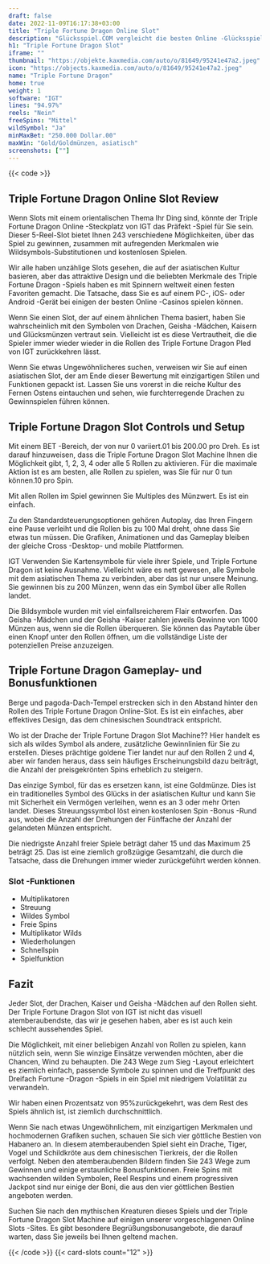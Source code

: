 ```yaml
---
draft: false
date: 2022-11-09T16:17:38+03:00
title: "Triple Fortune Dragon Online Slot"
description: "Glücksspiel.COM vergleicht die besten Online -Glücksspiel -Sites und -spiele der Kanada.  Unabhängige Produktbewertungen und exklusive Anmeldeangebote. Jetzt spielen!"
h1: "Triple Fortune Dragon Slot"
iframe: ""
thumbnail: "https://objekte.kaxmedia.com/auto/o/81649/95241e47a2.jpeg"
icon: "https://objects.kaxmedia.com/auto/o/81649/95241e47a2.jpeg"
name: "Triple Fortune Dragon"
home: true
weight: 1
software: "IGT"
lines: "94.97%"
reels: "Nein"
freeSpins: "Mittel"
wildSymbol: "Ja"
minMaxBet: "250.000 Dollar.00"
maxWin: "Gold/Goldmünzen, asiatisch"
screenshots: [""]
---
```


{{< code >}}<h2>Triple Fortune Dragon Online Slot Review</h2><p>Wenn Slots mit einem orientalischen Thema Ihr Ding sind, könnte der Triple Fortune Dragon Online -Steckplatz von IGT das Präfekt -Spiel für Sie sein. Dieser 5-Reel-Slot bietet Ihnen 243 verschiedene Möglichkeiten, über das Spiel zu gewinnen, zusammen mit aufregenden Merkmalen wie Wildsymbols-Substitutionen und kostenlosen Spielen.</p><p>Wir alle haben unzählige Slots gesehen, die auf der asiatischen Kultur basieren, aber das attraktive Design und die beliebten Merkmale des Triple Fortune Dragon -Spiels haben es mit Spinnern weltweit einen festen Favoriten gemacht. Die Tatsache, dass Sie es auf einem PC-, iOS- oder Android -Gerät bei einigen der besten Online -Casinos spielen können.</p><p>Wenn Sie einen Slot, der auf einem ähnlichen Thema basiert, haben Sie wahrscheinlich mit den Symbolen von Drachen, Geisha -Mädchen, Kaisern und Glücksmünzen vertraut sein. Vielleicht ist es diese Vertrautheit, die die Spieler immer wieder wieder in die Rollen des Triple Fortune Dragon Pled von IGT zurückkehren lässt.</p><p>Wenn Sie etwas Ungewöhnlicheres suchen, verweisen wir Sie auf einen asiatischen Slot, der am Ende dieser Bewertung mit einzigartigen Stilen und Funktionen gepackt ist. Lassen Sie uns vorerst in die reiche Kultur des Fernen Ostens eintauchen und sehen, wie furchterregende Drachen zu Gewinnspielen führen können.</p><h2>Triple Fortune Dragon Slot Controls und Setup</h2><p>Mit einem BET -Bereich, der von nur 0 variiert.01 bis 200.00 pro Dreh. Es ist darauf hinzuweisen, dass die Triple Fortune Dragon Slot Machine Ihnen die Möglichkeit gibt, 1, 2, 3, 4 oder alle 5 Rollen zu aktivieren. Für die maximale Aktion ist es am besten, alle Rollen zu spielen, was Sie für nur 0 tun können.10 pro Spin.</p><p>Mit allen Rollen im Spiel gewinnen Sie Multiples des Münzwert. Es ist ein einfach.</p><p>Zu den Standardsteuerungsoptionen gehören Autoplay, das Ihren Fingern eine Pause verleiht und die Rollen bis zu 100 Mal dreht, ohne dass Sie etwas tun müssen. Die Grafiken, Animationen und das Gameplay bleiben der gleiche Cross -Desktop- und mobile Plattformen.</p><p>IGT Verwenden Sie Kartensymbole für viele ihrer Spiele, und Triple Fortune Dragon ist keine Ausnahme. Vielleicht wäre es nett gewesen, alle Symbole mit dem asiatischen Thema zu verbinden, aber das ist nur unsere Meinung. Sie gewinnen bis zu 200 Münzen, wenn das ein Symbol über alle Rollen landet.</p><p>Die Bildsymbole wurden mit viel einfallsreicherem Flair entworfen. Das Geisha -Mädchen und der Geisha -Kaiser zahlen jeweils Gewinne von 1000 Münzen aus, wenn sie die Rollen überqueren. Sie können das Paytable über einen Knopf unter den Rollen öffnen, um die vollständige Liste der potenziellen Preise anzuzeigen.</p><h2>Triple Fortune Dragon Gameplay- und Bonusfunktionen</h2><p>Berge und pagoda-Dach-Tempel erstrecken sich in den Abstand hinter den Rollen des Triple Fortune Dragon Online-Slot. Es ist ein einfaches, aber effektives Design, das dem chinesischen Soundtrack entspricht.</p><p>Wo ist der Drache der Triple Fortune Dragon Slot Machine?? Hier handelt es sich als wildes Symbol als andere, zusätzliche Gewinnlinien für Sie zu erstellen. Dieses prächtige goldene Tier landet nur auf den Rollen 2 und 4, aber wir fanden heraus, dass sein häufiges Erscheinungsbild dazu beiträgt, die Anzahl der preisgekrönten Spins erheblich zu steigern.</p><p>Das einzige Symbol, für das es ersetzen kann, ist eine Goldmünze. Dies ist ein traditionelles Symbol des Glücks in der asiatischen Kultur und kann Sie mit Sicherheit ein Vermögen verleihen, wenn es an 3 oder mehr Orten landet. Dieses Streuungssymbol löst einen kostenlosen Spin -Bonus -Rund aus, wobei die Anzahl der Drehungen der Fünffache der Anzahl der gelandeten Münzen entspricht.</p><p>Die niedrigste Anzahl freier Spiele beträgt daher 15 und das Maximum 25 beträgt 25. Das ist eine ziemlich großzügige Gesamtzahl, die durch die Tatsache, dass die Drehungen immer wieder zurückgeführt werden können.</p><h3>
Slot -Funktionen</h3><ul>
<li></span>
Multiplikatoren</li>
<li></span>
Streuung</li>
<li></span>
Wildes Symbol</li>
<li></span>
Freie Spins</li>
<li></span>
Multiplikator Wilds</li>
<li></span>
Wiederholungen</li>
<li></span>
Schnellspin</li>
<li></span>
Spielfunktion</li></ul><h2>Fazit</h2><p>Jeder Slot, der Drachen, Kaiser und Geisha -Mädchen auf den Rollen sieht. Der Triple Fortune Dragon Slot von IGT ist nicht das visuell atemberaubendste, das wir je gesehen haben, aber es ist auch kein schlecht aussehendes Spiel.</p><p>Die Möglichkeit, mit einer beliebigen Anzahl von Rollen zu spielen, kann nützlich sein, wenn Sie winzige Einsätze verwenden möchten, aber die Chancen, Wind zu behaupten. Die 243 Wege zum Sieg -Layout erleichtert es ziemlich einfach, passende Symbole zu spinnen und die Treffpunkt des Dreifach Fortune -Dragon -Spiels in ein Spiel mit niedrigem Volatilität zu verwandeln.</p><p>Wir haben einen Prozentsatz von 95%zurückgekehrt, was dem Rest des Spiels ähnlich ist, ist ziemlich durchschnittlich.</p><p>Wenn Sie nach etwas Ungewöhnlichem, mit einzigartigen Merkmalen und hochmodernen Grafiken suchen, schauen Sie sich vier göttliche Bestien von Habanero an. In diesem atemberaubenden Spiel sieht ein Drache, Tiger, Vogel und Schildkröte aus dem chinesischen Tierkreis, der die Rollen verfolgt. Neben den atemberaubenden Bildern finden Sie 243 Wege zum Gewinnen und einige erstaunliche Bonusfunktionen. Freie Spins mit wachsenden wilden Symbolen, Reel Respins und einem progressiven Jackpot sind nur einige der Boni, die aus den vier göttlichen Bestien angeboten werden.</p><p>Suchen Sie nach den mythischen Kreaturen dieses Spiels und der Triple Fortune Dragon Slot Machine auf einigen unserer vorgeschlagenen Online Slots -Sites. Es gibt besondere Begrüßungsbonusangebote, die darauf warten, dass Sie jeweils bei Ihnen geltend machen.</p>{{< /code >}}
 {{< card-slots count="12" >}}